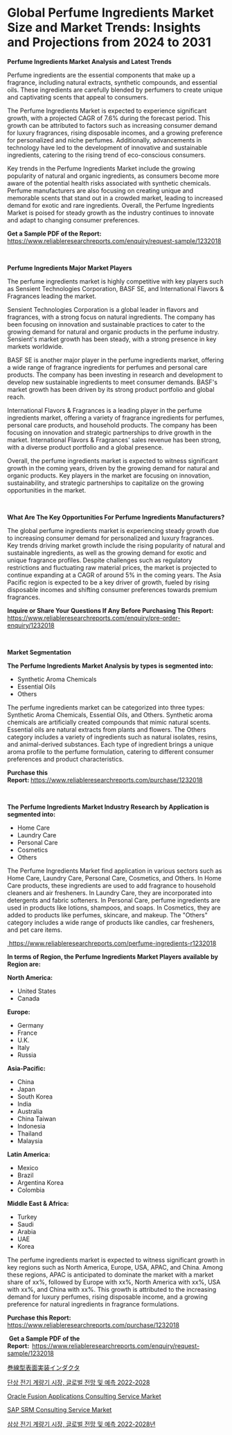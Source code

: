 <p><h1>Global Perfume Ingredients Market Size and Market Trends: Insights and Projections from 2024 to 2031</h1></p><p><strong>Perfume Ingredients Market Analysis and Latest Trends</strong></p>
<p><p>Perfume ingredients are the essential components that make up a fragrance, including natural extracts, synthetic compounds, and essential oils. These ingredients are carefully blended by perfumers to create unique and captivating scents that appeal to consumers.</p><p>The Perfume Ingredients Market is expected to experience significant growth, with a projected CAGR of 7.6% during the forecast period. This growth can be attributed to factors such as increasing consumer demand for luxury fragrances, rising disposable incomes, and a growing preference for personalized and niche perfumes. Additionally, advancements in technology have led to the development of innovative and sustainable ingredients, catering to the rising trend of eco-conscious consumers.</p><p>Key trends in the Perfume Ingredients Market include the growing popularity of natural and organic ingredients, as consumers become more aware of the potential health risks associated with synthetic chemicals. Perfume manufacturers are also focusing on creating unique and memorable scents that stand out in a crowded market, leading to increased demand for exotic and rare ingredients. Overall, the Perfume Ingredients Market is poised for steady growth as the industry continues to innovate and adapt to changing consumer preferences.</p></p>
<p><strong>Get a Sample PDF of the Report:&nbsp;</strong> <a href="https://www.reliableresearchreports.com/enquiry/request-sample/1232018">https://www.reliableresearchreports.com/enquiry/request-sample/1232018</a></p>
<p>&nbsp;</p>
<p><strong>Perfume Ingredients Major Market Players</strong></p>
<p><p>The perfume ingredients market is highly competitive with key players such as Sensient Technologies Corporation, BASF SE, and International Flavors & Fragrances leading the market.</p><p>Sensient Technologies Corporation is a global leader in flavors and fragrances, with a strong focus on natural ingredients. The company has been focusing on innovation and sustainable practices to cater to the growing demand for natural and organic products in the perfume industry. Sensient's market growth has been steady, with a strong presence in key markets worldwide.</p><p>BASF SE is another major player in the perfume ingredients market, offering a wide range of fragrance ingredients for perfumes and personal care products. The company has been investing in research and development to develop new sustainable ingredients to meet consumer demands. BASF's market growth has been driven by its strong product portfolio and global reach.</p><p>International Flavors & Fragrances is a leading player in the perfume ingredients market, offering a variety of fragrance ingredients for perfumes, personal care products, and household products. The company has been focusing on innovation and strategic partnerships to drive growth in the market. International Flavors & Fragrances' sales revenue has been strong, with a diverse product portfolio and a global presence.</p><p>Overall, the perfume ingredients market is expected to witness significant growth in the coming years, driven by the growing demand for natural and organic products. Key players in the market are focusing on innovation, sustainability, and strategic partnerships to capitalize on the growing opportunities in the market.</p></p>
<p>&nbsp;</p>
<p><strong>What Are The Key Opportunities For Perfume Ingredients Manufacturers?</strong></p>
<p><p>The global perfume ingredients market is experiencing steady growth due to increasing consumer demand for personalized and luxury fragrances. Key trends driving market growth include the rising popularity of natural and sustainable ingredients, as well as the growing demand for exotic and unique fragrance profiles. Despite challenges such as regulatory restrictions and fluctuating raw material prices, the market is projected to continue expanding at a CAGR of around 5% in the coming years. The Asia Pacific region is expected to be a key driver of growth, fueled by rising disposable incomes and shifting consumer preferences towards premium fragrances.</p></p>
<p><strong>Inquire or Share Your Questions If Any Before Purchasing This Report:</strong> <a href="https://www.reliableresearchreports.com/enquiry/pre-order-enquiry/1232018">https://www.reliableresearchreports.com/enquiry/pre-order-enquiry/1232018</a></p>
<p>&nbsp;</p>
<p><strong>Market Segmentation</strong></p>
<p><strong>The Perfume Ingredients Market Analysis by types is segmented into:</strong></p>
<p><ul><li>Synthetic Aroma Chemicals</li><li>Essential Oils</li><li>Others</li></ul></p>
<p><p>The perfume ingredients market can be categorized into three types: Synthetic Aroma Chemicals, Essential Oils, and Others. Synthetic aroma chemicals are artificially created compounds that mimic natural scents. Essential oils are natural extracts from plants and flowers. The Others category includes a variety of ingredients such as natural isolates, resins, and animal-derived substances. Each type of ingredient brings a unique aroma profile to the perfume formulation, catering to different consumer preferences and product characteristics.</p></p>
<p><strong>Purchase this Report:&nbsp;</strong><a href="https://www.reliableresearchreports.com/purchase/1232018">https://www.reliableresearchreports.com/purchase/1232018</a></p>
<p>&nbsp;</p>
<p><strong>The Perfume Ingredients Market Industry Research by Application is segmented into:</strong></p>
<p><ul><li>Home Care</li><li>Laundry Care</li><li>Personal Care</li><li>Cosmetics</li><li>Others</li></ul></p>
<p><p>The Perfume Ingredients Market find application in various sectors such as Home Care, Laundry Care, Personal Care, Cosmetics, and Others. In Home Care products, these ingredients are used to add fragrance to household cleaners and air fresheners. In Laundry Care, they are incorporated into detergents and fabric softeners. In Personal Care, perfume ingredients are used in products like lotions, shampoos, and soaps. In Cosmetics, they are added to products like perfumes, skincare, and makeup. The "Others" category includes a wide range of products like candles, car fresheners, and pet care items.</p></p>
<p><a href="https://www.reliableresearchreports.com/perfume-ingredients-r1232018">&nbsp;https://www.reliableresearchreports.com/perfume-ingredients-r1232018</a></p>
<p><strong>In terms of Region, the Perfume Ingredients Market Players available by Region are:</strong></p>
<p>
    <p> <strong> North America: </strong>
        <ul>
            <li>United States</li>
            <li>Canada</li>
        </ul>
        </p> 
    <p> <strong> Europe: </strong>
        <ul>
            <li>Germany</li>
            <li>France</li>
            <li>U.K.</li>
            <li>Italy</li>
            <li>Russia</li>
        </ul>
        </p> 
    <p> <strong> Asia-Pacific: </strong>
        <ul>
            <li>China</li>
            <li>Japan</li>
            <li>South Korea</li>
            <li>India</li>
            <li>Australia</li>
            <li>China Taiwan</li>
            <li>Indonesia</li>
            <li>Thailand</li>
            <li>Malaysia</li>
        </ul>
        </p> 
    <p> <strong> Latin America: </strong>
        <ul>
            <li>Mexico</li>
            <li>Brazil</li>
            <li>Argentina Korea</li>
            <li>Colombia</li>
        </ul>
        </p> 
    <p> <strong> Middle East & Africa: </strong>
        <ul>
            <li>Turkey</li>
            <li>Saudi</li>
            <li>Arabia</li>
            <li>UAE</li>
            <li>Korea</li>
        </ul>
    </p>
    </p>
<p><p>The perfume ingredients market is expected to witness significant growth in key regions such as North America, Europe, USA, APAC, and China. Among these regions, APAC is anticipated to dominate the market with a market share of xx%, followed by Europe with xx%, North America with xx%, USA with xx%, and China with xx%. This growth is attributed to the increasing demand for luxury perfumes, rising disposable income, and a growing preference for natural ingredients in fragrance formulations.</p></p>
<p><strong>Purchase this Report: </strong><a href="https://www.reliableresearchreports.com/purchase/1232018">https://www.reliableresearchreports.com/purchase/1232018</a></p>
<p>&nbsp;<strong>Get a Sample PDF of the Report:&nbsp;&nbsp;</strong><a href="https://www.reliableresearchreports.com/enquiry/request-sample/1232018">https://www.reliableresearchreports.com/enquiry/request-sample/1232018</a></p>
<p><strong></strong></p>
<p><p><a href="https://medium.com/@andreazgt4/%E3%83%AF%E3%82%A4%E3%83%A4%E5%B7%BB%E3%81%8D%E8%A1%A8%E9%9D%A2%E5%AE%9F%E8%A3%85%E3%82%A4%E3%83%B3%E3%83%80%E3%82%AF%E3%82%BF%E3%83%BC%E5%B8%82%E5%A0%B4%E3%81%AE%E6%88%90%E9%95%B7%E8%A6%8B%E9%80%9A%E3%81%97%E3%81%AF-2024%E5%B9%B4%E3%81%8B%E3%82%892031%E5%B9%B4%E3%81%BE%E3%81%A7%E3%81%A7%E3%81%82%E3%82%8A-%E5%B8%82%E5%A0%B4%E3%81%AE%E3%83%88%E3%83%AC%E3%83%B3%E3%83%89%E5%88%86%E6%9E%90%E3%81%AF-%E3%82%A2%E3%83%97%E3%83%AA%E3%82%B1%E3%83%BC%E3%82%B7%E3%83%A7%E3%83%B3%E5%88%A5-%E5%9C%B0%E5%9F%9F%E5%88%A5-%E5%8F%8E%E7%9B%8A%E5%88%A5%E3%81%AB-%E3%81%AE%E5%B9%B4%E9%96%93%E6%88%90%E9%95%B7%E7%8E%87-cagr-%E3%81%A7%E3%81%AE%E6%8E%A8%E9%80%B2%E3%81%8C%E4%BA%88%E6%B8%AC%E3%81%95%E3%82%8C%E3%81%A6%E3%81%84%E3%81%BE%E3%81%99-2d1d152b9408">巻線型表面実装インダクタ</a></p><p><a href="https://medium.com/@xiomaraborjasd6/%EB%8B%A8%EC%83%81-%EC%A0%84%EB%A0%A5%EA%B3%84%EB%9F%89%EA%B8%B0-%EC%8B%9C%EC%9E%A5%EC%97%90-%EB%8C%80%ED%95%9C-%ED%86%B5%EC%B0%B0-%EA%B8%80%EB%A1%9C%EB%B2%8C-%EC%A0%84%EB%A7%9D-%EB%B0%8F-2022-2028%EB%85%84-%EC%98%88%EC%B8%A1-%EC%9D%B4-%EC%8B%9C%EC%9E%A5%EC%9D%80-2024%EB%85%84%EB%B6%80%ED%84%B0-2031%EB%85%84%EA%B9%8C%EC%A7%80-%EC%97%B0%ED%8F%89%EA%B7%A0-%EC%84%B1%EC%9E%A5%ED%95%98%EB%8A%94-%EC%8B%9C%EC%9E%A5-%EA%B7%9C%EB%AA%A8%EB%A5%BC-%EC%A7%80%EB%8B%88%EA%B3%A0-%EC%9E%88%EB%8B%A4-512ba0f56c07">단상 전기 계량기 시장, 글로벌 전망 및 예측 2022-2028</a></p><p><a href="https://www.linkedin.com/pulse/oracle-fusion-applications-consulting-service-market-analysis-eqcfc">Oracle Fusion Applications Consulting Service Market</a></p><p><a href="https://www.linkedin.com/pulse/sap-srm-consulting-service-market-size-reveals-best-marketing-izmhc">SAP SRM Consulting Service Market</a></p><p><a href="https://medium.com/@xiomaraborjasd6/quot-%EC%84%B8%EC%83%81-%EC%A0%84%EC%B2%B4%EC%97%90%EC%84%9C-%EC%84%B8%EC%83%81-%EC%A0%84%EC%B2%B4%EC%97%90%EC%84%9C-2022%EB%85%84%EB%B6%80%ED%84%B0-2028%EB%85%84%EA%B9%8C%EC%A7%80%EC%9D%98-%EC%8B%9C%EC%9E%A5-%EB%8F%99%ED%96%A5-%EB%B0%8F-%EC%84%B1%EC%9E%A5-%EB%8F%99%EB%A0%A5%EC%9D%84-%EB%B6%84%EC%84%9D-%ED%95%9C-%EC%84%B8%EC%83%81-%EC%84%B8%EA%B8%B0-%EC%A0%84%EA%B8%B0-%EB%AF%B8%ED%84%B0-%EC%8B%9C%EC%9E%A5%EC%9D%84-%EC%98%88%EC%B8%A1%ED%95%98%EA%B3%A0-2024%EB%85%84%EB%B6%80%ED%84%B0-2031%EB%85%84%EA%B9%8C%EC%A7%80-0a884c00c85c">삼상 전기 계량기 시장, 글로벌 전망 및 예측 2022-2028년</a></p></p>